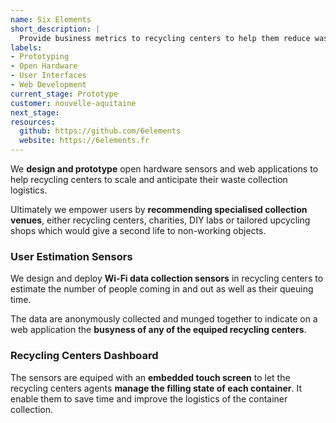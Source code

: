 ```yaml
---
name: Six Elements
short_description: |
  Provide business metrics to recycling centers to help them reduce waste in their local area.
labels:
- Prototyping
- Open Hardware
- User Interfaces
- Web Development
current_stage: Prototype
customer: nouvelle-aquitaine
next_stage:
resources:
  github: https://github.com/6elements
  website: https://6elements.fr
---
```


We **design and prototype** open hardware sensors and web applications to help recycling centers to scale and anticipate their waste collection logistics.

Ultimately we empower users by **recommending specialised collection venues**, either recycling centers, charities, DIY labs or tailored upcycling shops which would give a second life to non-working objects.

### User Estimation Sensors

We design and deploy **Wi-Fi data collection sensors** in recycling centers to estimate the number of people coming in and out as well as their queuing time.

The data are anonymously collected and munged together to indicate on a web application the **busyness of any of the equiped recycling centers**.

### Recycling Centers Dashboard

The sensors are equiped with an **embedded touch screen** to let the recycling centers agents **manage the filling state of each container**. It enable them to save time and improve the logistics of the container collection.
